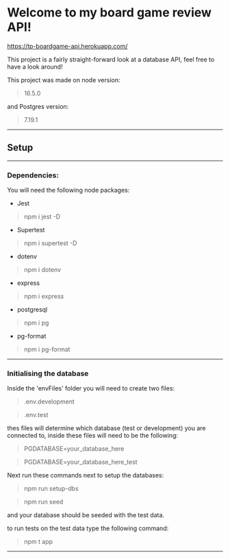 # Welcome to my board game review API!

https://tp-boardgame-api.herokuapp.com/

This project is a fairly straight-forward look at a database API, feel free to have a look around!

This project was made on node version:
> 16.5.0

and Postgres version:
> 7.19.1

---
## Setup

---
### Dependencies:

You will need the following node packages:

- Jest
> npm i jest -D
- Supertest
> npm i supertest -D
- dotenv
> npm i dotenv
- express
> npm i express
- postgresql
> npm i pg
- pg-format
> npm i pg-format 
---
### Initialising the database
Inside the 'envFiles' folder you will need to create two files:
> .env.development

> .env.test

thes files will determine which database (test or development) you are connected to, inside these files will need to be the following:
> PGDATABASE=your_database_here

> PGDATABASE=your_database_here_test

Next run these commands next to setup the databases:

> npm run setup-dbs

> npm run seed

and your database should be seeded with the test data.

to run tests on the test data type the following command:
> npm t app

---